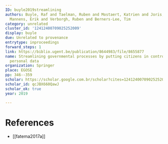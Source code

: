 ```yaml
---
ID: buyle2019streamlining
authors: Buyle, Raf and Taelman, Ruben and Mostaert, Katrien and Joris, Geroen and
  Mannens, Erik and Verborgh, Ruben and Berners-Lee, Tim
category: unrelated
cluster_id: '12412400709025252009'
display: buyle
due: Unrelated to provenance
entrytype: inproceedings
forward_steps: 1
link: https://biblio.ugent.be/publication/8644983/file/8655877
name: Streamlining governmental processes by putting citizens in control of their
  personal data
organization: Springer
place: EGOSE
pp: 346--359
scholar: https://scholar.google.com.br/scholar?cites=12412400709025252009&as_sdt=2005&sciodt=0,5&hl=en
scholar_id: qcJBX660QawJ
scholar_ok: true
year: 2019

---
```


# References

- [[fatema2017a]]
